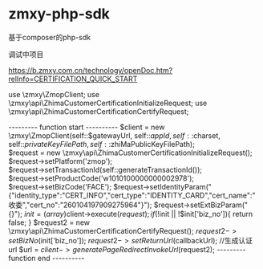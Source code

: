 # zmxy-php-sdk
基于composer的php-sdk

调试中项目

https://b.zmxy.com.cn/technology/openDoc.htm?relInfo=CERTIFICATION_QUICK_START

use \zmxy\ZmopClient;
use \zmxy\api\ZhimaCustomerCertificationInitializeRequest;
use \zmxy\api\ZhimaCustomerCertificationCertifyRequest;

--------- function start ----------
$client = new \zmxy\ZmopClient(self::$gatewayUrl, self::$appId, self::$charset, self::$privateKeyFilePath, self::$zhiMaPublicKeyFilePath);  
$request = new \zmxy\api\ZhimaCustomerCertificationInitializeRequest();  
$request->setPlatform('zmop');  
$request->setTransactionId(self::generateTransactionId());  
$request->setProductCode('w1010100000000002978');  
$request->setBizCode('FACE');
$request->setIdentityParam("{\"identity_type\":\"CERT_INFO\",\"cert_type\":\"IDENTITY_CARD\",\"cert_name\":\"收委\",\"cert_no\":\"260104197909275964\"}");
$request->setExtBizParam("{}");
$init = (array)$client->execute($request);
if(!$init || !$init['biz_no']){
    return false;
}
$request2 = new \zmxy\api\ZhimaCustomerCertificationCertifyRequest();
$request2->setBizNo($init['biz_no']);
$request2->setReturnUrl($callbackUrl);
//生成认证url
$url = $client->generatePageRedirectInvokeUrl($request2);
--------- function end ----------
